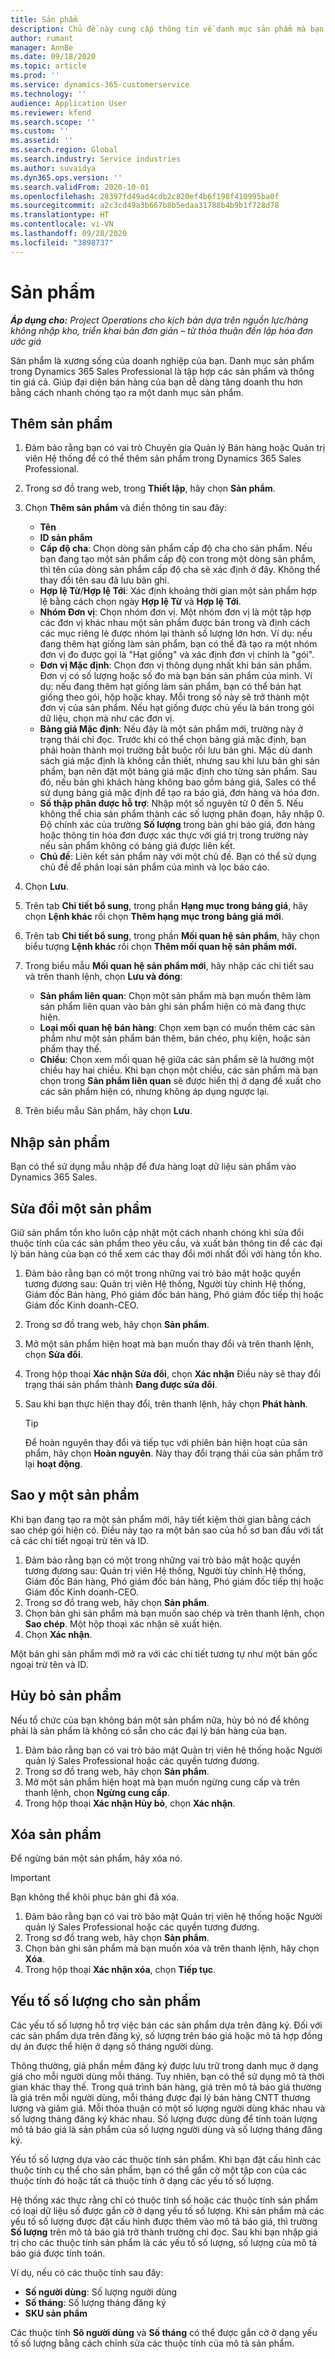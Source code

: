 ```yaml
---
title: Sản phẩm
description: Chủ đề này cung cấp thông tin về danh mục sản phẩm mà bạn có thể sử dụng để cung cấp thông tin cho khách hàng về các sản phẩm và giá mà tổ chức của bạn cung cấp.
author: rumant
manager: AnnBe
ms.date: 09/18/2020
ms.topic: article
ms.prod: ''
ms.service: dynamics-365-customerservice
ms.technology: ''
audience: Application User
ms.reviewer: kfend
ms.search.scope: ''
ms.custom: ''
ms.assetid: ''
ms.search.region: Global
ms.search.industry: Service industries
ms.author: suvaidya
ms.dyn365.ops.version: ''
ms.search.validFrom: 2020-10-01
ms.openlocfilehash: 28397fd49ad4cdb2c820ef4b6f198f410995ba0f
ms.sourcegitcommit: a2c3cd49a3b667b8b5edaa31788b4b9b1f728d78
ms.translationtype: HT
ms.contentlocale: vi-VN
ms.lasthandoff: 09/28/2020
ms.locfileid: "3898737"
---
```

# <a name="products"></a>Sản phẩm

_**Áp dụng cho:** Project Operations cho kịch bản dựa trên nguồn lực/hàng không nhập kho, triển khai bản đơn giản – từ thỏa thuận đến lập hóa đơn ước giá_

Sản phẩm là xương sống của doanh nghiệp của bạn. Danh mục sản phẩm trong Dynamics 365 Sales Professional là tập hợp các sản phẩm và thông tin giá cả. Giúp đại diện bán hàng của bạn dễ dàng tăng doanh thu hơn bằng cách nhanh chóng tạo ra một danh mục sản phẩm.

## <a name="add-a-product"></a>Thêm sản phẩm

1.  Đảm bảo rằng bạn có vai trò Chuyên gia Quản lý Bán hàng hoặc Quản trị viên Hệ thống để có thể thêm sản phẩm trong Dynamics 365 Sales Professional.
2.  Trong sơ đồ trang web, trong **Thiết lập**, hãy chọn **Sản phẩm**.
3.  Chọn **Thêm sản phẩm** và điền thông tin sau đây:

    -  **Tên**
    -  **ID sản phẩm**
    -  **Cấp độ cha**: Chọn dòng sản phẩm cấp độ cha cho sản phẩm. Nếu bạn đang tạo một sản phẩm cấp độ con trong một dòng sản phẩm, thì tên của dòng sản phẩm cấp độ cha sẽ xác định ở đây. Không thể thay đổi tên sau đã lưu bản ghi.
    -  **Hợp lệ Từ**/**Hợp lệ Tới**: Xác định khoảng thời gian một sản phẩm hợp lệ bằng cách chọn ngày **Hợp lệ Từ** và **Hợp lệ Tới**.
    -  **Nhóm Đơn vị**: Chọn nhóm đơn vị. Một nhóm đơn vị là một tập hợp các đơn vị khác nhau một sản phẩm được bán trong và định cách các mục riêng lẻ được nhóm lại thành số lượng lớn hơn. Ví dụ: nếu đang thêm hạt giống làm sản phẩm, bạn có thể đã tạo ra một nhóm đơn vị đo được gọi là "Hạt giống" và xác định đơn vị chính là "gói".
    -  **Đơn vị Mặc định**: Chọn đơn vị thông dụng nhất khi bán sản phẩm. Đơn vị có số lượng hoặc số đo mà bạn bán sản phẩm của mình. Ví dụ: nếu đang thêm hạt giống làm sản phẩm, bạn có thể bán hạt giống theo gói, hộp hoặc khay. Mỗi trong số này sẽ trở thành một đơn vị của sản phẩm. Nếu hạt giống được chủ yếu là bán trong gói dữ liệu, chọn mà như các đơn vị.
    -  **Bảng giá Mặc định**: Nếu đây là một sản phẩm mới, trường này ở trạng thái chỉ đọc. Trước khi có thể chọn bảng giá mặc định, bạn phải hoàn thành mọi trường bắt buộc rồi lưu bản ghi. Mặc dù danh sách giá mặc định là không cần thiết, nhưng sau khi lưu bản ghi sản phẩm, bạn nên đặt một bảng giá mặc định cho từng sản phẩm. Sau đó, nếu bản ghi khách hàng không bao gồm bảng giá, Sales có thể sử dụng bảng giá mặc định để tạo ra báo giá, đơn hàng và hóa đơn.
    -  **Số thập phân được hỗ trợ**: Nhập một số nguyên từ 0 đến 5. Nếu không thể chia sản phẩm thành các số lượng phân đoạn, hãy nhập 0. Độ chính xác của trường **Số lượng** trong bản ghi báo giá, đơn hàng hoặc thông tin hóa đơn được xác thực với giá trị trong trường này nếu sản phẩm không có bảng giá được liên kết.
    -  **Chủ đề**: Liên kết sản phẩm này với một chủ đề. Bạn có thể sử dụng chủ đề để phân loại sản phẩm của mình và lọc báo cáo.

4.  Chọn **Lưu**.
5.  Trên tab **Chi tiết bổ sung**, trong phần **Hạng mục trong bảng giá**, hãy chọn **Lệnh khác** rồi chọn **Thêm hạng mục trong bảng giá mới**.
7.  Trên tab **Chi tiết bổ sung**, trong phần **Mối quan hệ sản phẩm**, hãy chọn biểu tượng **Lệnh khác** rồi chọn **Thêm mối quan hệ sản phẩm mới.**
8.  Trong biểu mẫu **Mối quan hệ sản phẩm mới**, hãy nhập các chi tiết sau và trên thanh lệnh, chọn **Lưu và đóng**:

    -   **Sản phẩm liên quan**: Chọn một sản phẩm mà bạn muốn thêm làm sản phẩm liên quan vào bản ghi sản phẩm hiện có mà đang thực hiện.
    -   **Loại mối quan hệ bán hàng**: Chọn xem bạn có muốn thêm các sản phẩm như một sản phẩm bán thêm, bán chéo, phụ kiện, hoặc sản phẩm thay thế.
    -   **Chiều**: Chọn xem mối quan hệ giữa các sản phẩm sẽ là hướng một chiều hay hai chiều. Khi bạn chọn một chiều, các sản phẩm mà bạn chọn trong **Sản phẩm liên quan** sẽ được hiển thị ở dạng đề xuất cho các sản phẩm hiện có, nhưng không áp dụng ngược lại.

9.  Trên biểu mẫu Sản phẩm, hãy chọn **Lưu**.

## <a name="import-products"></a>Nhập sản phẩm

Bạn có thể sử dụng mẫu nhập để đưa hàng loạt dữ liệu sản phẩm vào Dynamics 365 Sales.

## <a name="revise-a-product"></a>Sửa đổi một sản phẩm

Giữ sản phẩm tồn kho luôn cập nhật một cách nhanh chóng khi sửa đổi thuộc tính của các sản phẩm theo yêu cầu, và xuất bản thông tin để các đại lý bán hàng của bạn có thể xem các thay đổi mới nhất đối với hàng tồn kho.

1.  Đảm bảo rằng bạn có một trong những vai trò bảo mật hoặc quyền tương đương sau: Quản trị viên Hệ thống, Người tùy chỉnh Hệ thống, Giám đốc Bán hàng, Phó giám đốc bán hàng, Phó giám đốc tiếp thị hoặc Giám đốc Kinh doanh-CEO.
2.  Trong sơ đồ trang web, hãy chọn **Sản phẩm**.
3.  Mở một sản phẩm hiện hoạt mà bạn muốn thay đổi và trên thanh lệnh, chọn **Sửa đổi**.
4.  Trong hộp thoại **Xác nhận Sửa đổi**, chọn **Xác nhận** Điều này sẽ thay đổi trạng thái sản phẩm thành **Đang được sửa đổi**.
5.  Sau khi bạn thực hiện thay đổi, trên thanh lệnh, hãy chọn **Phát hành**.

    > [!TIP]
    > Để hoàn nguyên thay đổi và tiếp tục với phiên bản hiện hoạt của sản phẩm, hãy chọn **Hoàn nguyên**. Này thay đổi trạng thái của sản phẩm trở lại **hoạt động**.

## <a name="clone-a-product"></a>Sao y một sản phẩm 

Khi bạn đang tạo ra một sản phẩm mới, hãy tiết kiệm thời gian bằng cách sao chép gói hiện có. Điều này tạo ra một bản sao của hồ sơ ban đầu với tất cả các chi tiết ngoại trừ tên và ID.

1.  Đảm bảo rằng bạn có một trong những vai trò bảo mật hoặc quyền tương đương sau: Quản trị viên Hệ thống, Người tùy chỉnh Hệ thống, Giám đốc Bán hàng, Phó giám đốc bán hàng, Phó giám đốc tiếp thị hoặc Giám đốc Kinh doanh-CEO.
2.  Trong sơ đồ trang web, hãy chọn **Sản phẩm**.
3.  Chọn bản ghi sản phẩm mà bạn muốn sao chép và trên thanh lệnh, chọn **Sao chép**. Một hộp thoại xác nhận sẽ xuất hiện.
4.  Chọn **Xác nhận**.

Một bản ghi sản phẩm mới mở ra với các chi tiết tương tự như một bản gốc ngoại trừ tên và ID.

## <a name="retire-a-product"></a>Hủy bỏ sản phẩm 

Nếu tổ chức của bạn không bán một sản phẩm nữa, hủy bỏ nó để không phải là sản phẩm là không có sẵn cho các đại lý bán hàng của bạn.

1.  Đảm bảo rằng bạn có vai trò bảo mật Quản trị viên hệ thống hoặc Người quản lý Sales Professional hoặc các quyền tương đương.
2.  Trong sơ đồ trang web, hãy chọn **Sản phẩm**.
3.  Mở một sản phẩm hiện hoạt mà bạn muốn ngừng cung cấp và trên thanh lệnh, chọn **Ngừng cung cấp**.
4.  Trong hộp thoại **Xác nhận Hủy bỏ**, chọn **Xác nhận**.


## <a name="delete-a-product"></a>Xóa sản phẩm

Để ngừng bán một sản phẩm, hãy xóa nó.

> [!IMPORTANT]
> Bạn không thể khôi phục bản ghi đã xóa.

1.  Đảm bảo rằng bạn có vai trò bảo mật Quản trị viên hệ thống hoặc Người quản lý Sales Professional hoặc các quyền tương đương.
2.  Trong sơ đồ trang web, hãy chọn **Sản phẩm**.
3.  Chọn bản ghi sản phẩm mà bạn muốn xóa và trên thanh lệnh, hãy chọn **Xóa**.
4.  Trong hộp thoại **Xác nhận xóa**, chọn **Tiếp tục**.
 
 ## <a name="quantity-factors-for-products"></a>Yếu tố số lượng cho sản phẩm

Các yếu tố số lượng hỗ trợ việc bán các sản phẩm dựa trên đăng ký. Đối với các sản phẩm dựa trên đăng ký, số lượng trên báo giá hoặc mô tả hợp đồng dự án được thể hiện ở dạng số tháng người dùng.

Thông thường, giá phần mềm đăng ký được lưu trữ trong danh mục ở dạng giá cho mỗi người dùng mỗi tháng. Tuy nhiên, bạn có thể sử dụng mô tả thời gian khác thay thế. Trong quá trình bán hàng, giá trên mô tả báo giá thường là giá trên mỗi người dùng, mỗi tháng được đại lý bán hàng CNTT thương lượng và giảm giá. Mỗi thỏa thuận có một số lượng người dùng khác nhau và số lượng tháng đăng ký khác nhau. Số lượng được dùng để tính toán lượng mô tả báo giá là sản phẩm của số lượng người dùng và số lượng tháng đăng ký.

Yếu tố số lượng dựa vào các thuộc tính sản phẩm. Khi bạn đặt cấu hình các thuộc tính cụ thể cho sản phẩm, bạn có thể gắn cờ một tập con của các thuộc tính đó hoặc tất cả thuộc tính ở dạng các yếu tố số lượng.

Hệ thống xác thực rằng chỉ có thuộc tính số hoặc các thuộc tính sản phẩm có loại dữ liệu số được gắn cờ ở dạng yếu tố số lượng. Khi sản phẩm mà các yếu tố số lượng được đặt cấu hình được thêm vào mô tả báo giá, thì trường **Số lượng** trên mô tả báo giá trở thành trường chỉ đọc. Sau khi bạn nhập giá trị cho các thuộc tính sản phẩm là các yếu tố số lượng, số lượng của mô tả báo giá được tính toán.

Ví dụ, nếu có các thuộc tính sau đây: 

- **Số người dùng**: Số lượng người dùng 
- **Số tháng**: Số lượng tháng đăng ký
- **SKU sản phẩm** 

Các thuộc tính **Sô người dùng** và **Số tháng** có thể được gắn cờ ở dạng yếu tố số lượng bằng cách chỉnh sửa các thuộc tính của mô tả sản phẩm. 
